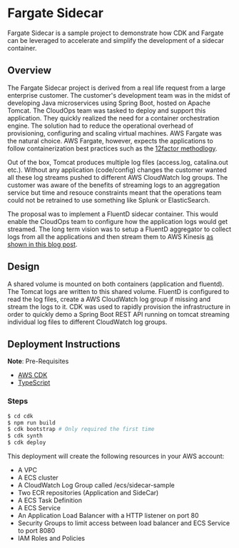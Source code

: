 # Fargate Sidecar

Fargate Sidecar is a sample project to demonstrate how CDK and Fargate can be leveraged to accelerate and simplify the development of a sidecar container.

## Overview

The Fargate Sidecar project is derived from a real life request from a large enterprise customer. The customer's development team was in the midst of developing Java microservices using Spring Boot, hosted on Apache Tomcat. The CloudOps team was tasked to deploy and support this application. They quickly realized the need for a container orchestration engine. The solution had to reduce the operational overhead of provisioning, configuring and scaling virtual machines. AWS Fargate was the natural choice. AWS Fargate, however, expects the applications to follow containerization best practices such as the [12factor methodlogy](https://12factor.net).

Out of the box, Tomcat produces multiple log files (access.log, catalina.out etc.). Without any application (code/config) changes the customer wanted all these log streams pushed to different AWS CloudWatch log groups. The customer was aware of the benefits of streaming logs to an aggregation service but time and resouce constraints meant that the operations team could not be retrained to use something like Splunk or ElasticSearch.

The proposal was to implement a FluentD sidecar container. This would enable the CloudOps team to configure how the application logs would get streamed. The long term vision was to setup a FluentD aggregator to collect logs from all the applications and then stream them to AWS Kinesis [as shown in this blog post](https://aws.amazon.com/blogs/compute/building-a-scalable-log-solution-aggregator-with-aws-fargate-fluentd-and-amazon-kinesis-data-firehose/).

## Design

A shared volume is mounted on both containers (application and fluentd). The Tomcat logs are written to this shared volume. FluentD is configured to read the log files, create a AWS CloudWatch log group if missing and stream the logs to it. CDK was used to rapidly provision the infrastructure in order to quickly demo a Spring Boot REST API running on tomcat streaming individual log files to different CloudWatch log groups.

## Deployment Instructions

**Note**: Pre-Requisites

* [AWS CDK](https://docs.aws.amazon.com/cdk/latest/guide/getting_started.html)
* [TypeScript](https://www.npmjs.com/package/typescript)

### Steps

```sh
$ cd cdk
$ npm run build
$ cdk bootstrap # Only required the first time
$ cdk synth
$ cdk deploy
```

This deployment will create the following resources in your AWS account:

* A VPC
* A ECS cluster
* A CloudWatch Log Group called /ecs/sidecar-sample
* Two ECR repositories (Application and SideCar)
* A ECS Task Definition
* A ECS Service
* An Application Load Balancer with a HTTP listener on port 80
* Security Groups to limit access between load balancer and ECS Service to port 8080
* IAM Roles and Policies
